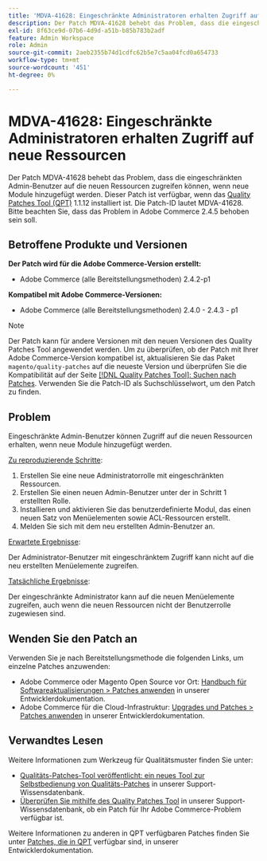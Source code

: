 ```yaml
---
title: 'MDVA-41628: Eingeschränkte Administratoren erhalten Zugriff auf neue Ressourcen'
description: Der Patch MDVA-41628 behebt das Problem, dass die eingeschränkten Admin-Benutzer auf die neuen Ressourcen zugreifen können, wenn neue Module hinzugefügt werden. Dieser Patch ist verfügbar, wenn das [Quality Patches Tool (QPT)](/help/announcements/adobe-commerce-announcements/magento-quality-patches-released-new-tool-to-self-serve-quality-patches.md) 1.1.12 installiert ist. Die Patch-ID lautet MDVA-41628. Bitte beachten Sie, dass das Problem in Adobe Commerce 2.4.5 behoben sein soll.
exl-id: 8f63ce9d-07b6-4d9d-a51b-b85b783b2adf
feature: Admin Workspace
role: Admin
source-git-commit: 2aeb2355b74d1cdfc62b5e7c5aa04fcd0a654733
workflow-type: tm+mt
source-wordcount: '451'
ht-degree: 0%

---
```


# MDVA-41628: Eingeschränkte Administratoren erhalten Zugriff auf neue Ressourcen

Der Patch MDVA-41628 behebt das Problem, dass die eingeschränkten Admin-Benutzer auf die neuen Ressourcen zugreifen können, wenn neue Module hinzugefügt werden. Dieser Patch ist verfügbar, wenn das [Quality Patches Tool (QPT)](/help/announcements/adobe-commerce-announcements/magento-quality-patches-released-new-tool-to-self-serve-quality-patches.md) 1.1.12 installiert ist. Die Patch-ID lautet MDVA-41628. Bitte beachten Sie, dass das Problem in Adobe Commerce 2.4.5 behoben sein soll.

## Betroffene Produkte und Versionen

**Der Patch wird für die Adobe Commerce-Version erstellt:**

* Adobe Commerce (alle Bereitstellungsmethoden) 2.4.2-p1

**Kompatibel mit Adobe Commerce-Versionen:**

* Adobe Commerce (alle Bereitstellungsmethoden) 2.4.0 - 2.4.3 - p1

>[!NOTE]
>
>Der Patch kann für andere Versionen mit den neuen Versionen des Quality Patches Tool angewendet werden. Um zu überprüfen, ob der Patch mit Ihrer Adobe Commerce-Version kompatibel ist, aktualisieren Sie das Paket `magento/quality-patches` auf die neueste Version und überprüfen Sie die Kompatibilität auf der Seite [[!DNL Quality Patches Tool]: Suchen nach Patches](https://experienceleague.adobe.com/tools/commerce-quality-patches/index.html). Verwenden Sie die Patch-ID als Suchschlüsselwort, um den Patch zu finden.

## Problem

Eingeschränkte Admin-Benutzer können Zugriff auf die neuen Ressourcen erhalten, wenn neue Module hinzugefügt werden.

<u>Zu reproduzierende Schritte</u>:

1. Erstellen Sie eine neue Administratorrolle mit eingeschränkten Ressourcen.
1. Erstellen Sie einen neuen Admin-Benutzer unter der in Schritt 1 erstellten Rolle.
1. Installieren und aktivieren Sie das benutzerdefinierte Modul, das einen neuen Satz von Menüelementen sowie ACL-Ressourcen erstellt.
1. Melden Sie sich mit dem neu erstellten Admin-Benutzer an.

<u>Erwartete Ergebnisse</u>:

Der Administrator-Benutzer mit eingeschränktem Zugriff kann nicht auf die neu erstellten Menüelemente zugreifen.

<u>Tatsächliche Ergebnisse</u>:

Der eingeschränkte Administrator kann auf die neuen Menüelemente zugreifen, auch wenn die neuen Ressourcen nicht der Benutzerrolle zugewiesen sind.

## Wenden Sie den Patch an

Verwenden Sie je nach Bereitstellungsmethode die folgenden Links, um einzelne Patches anzuwenden:

* Adobe Commerce oder Magento Open Source vor Ort: [Handbuch für Softwareaktualisierungen > Patches anwenden](https://experienceleague.adobe.com/en/docs/commerce-operations/tools/quality-patches-tool/usage) in unserer Entwicklerdokumentation.
* Adobe Commerce für die Cloud-Infrastruktur: [Upgrades und Patches > Patches anwenden](https://experienceleague.adobe.com/en/docs/commerce-cloud-service/user-guide/develop/upgrade/apply-patches) in unserer Entwicklerdokumentation.

## Verwandtes Lesen

Weitere Informationen zum Werkzeug für Qualitätsmuster finden Sie unter:

* [Qualitäts-Patches-Tool veröffentlicht: ein neues Tool zur Selbstbedienung von Qualitäts-Patches](/help/announcements/adobe-commerce-announcements/magento-quality-patches-released-new-tool-to-self-serve-quality-patches.md) in unserer Support-Wissensdatenbank.
* [Überprüfen Sie mithilfe des Quality Patches Tool](/help/support-tools/patches-available-in-qpt-tool/check-patch-for-magento-issue-with-magento-quality-patches.md) in unserer Support-Wissensdatenbank, ob ein Patch für Ihr Adobe Commerce-Problem verfügbar ist.

Weitere Informationen zu anderen in QPT verfügbaren Patches finden Sie unter [Patches, die in QPT](https://experienceleague.adobe.com/tools/commerce-quality-patches/index.html) verfügbar sind, in unserer Entwicklerdokumentation.
